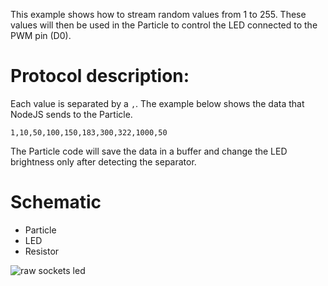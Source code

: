 This example shows how to stream random values from 1 to 255. These values will then be used in the Particle to control the LED connected to the PWM pin (D0).

# Protocol description:

Each value is separated by a `,`. The example below shows the data that NodeJS sends to the Particle.

`1,10,50,100,150,183,300,322,1000,50`

The Particle code will save the data in a buffer and change the LED brightness only after detecting the separator.

# Schematic

- Particle
- LED
- Resistor

![raw sockets led](https://raw.githubusercontent.com/davidgatti/IoT-Raw-Sockets-Examples/assets/raw_sockets_led.png)

